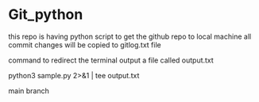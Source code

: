 # Git_python

this repo is having python script to get the github repo to local machine
all commit changes will be copied to gitlog.txt file

command to redirect the terminal output a file called output.txt

  python3 sample.py  2>&1 | tee output.txt 

main 
branch 

